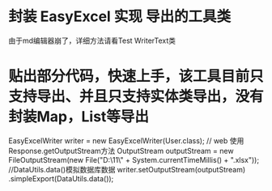 # 封装 EasyExcel 实现 导出的工具类
由于md编辑器崩了，详细方法请看Test WriterText类

# 贴出部分代码，快速上手，该工具目前只支持导出、并且只支持实体类导出，没有封装Map，List等导出
 EasyExcelWriter<User> writer = new EasyExcelWriter<User>(User.class);
 // web  使用  Response.getOutputStream方法
 OutputStream outputStream = new FileOutputStream(new File("D:\\11\\" + System.currentTimeMillis() + ".xlsx"));
 //DataUtils.data()模拟数据库数据
 writer.setOutputStream(outputStream)
           .simpleExport(DataUtils.data());
